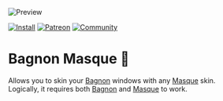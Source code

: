 ![Preview](https://jaliborc.com/media/addons/large/bagnon/masque/marble-and-diablo.webp)

[![Install](https://img.shields.io/badge/install-curseforge-f16436)](https://www.curseforge.com/wow/addons/bagnon-masque)
[![Patreon](https://img.shields.io/badge/news-patreon-ff424d)](https://www.patreon.com/jaliborc)
[![Community](https://img.shields.io/badge/community-discord-5865F2)](https://bit.ly/discord-jaliborc)

# Bagnon Masque :art:
Allows you to skin your [Bagnon](https://github.com/jaliborc/Bagnon) windows with any [Masque](https://github.com/StormFX/Masque) skin.  
Logically, it requires both [Bagnon](https://github.com/jaliborc/Bagnon) and [Masque](https://github.com/StormFX/Masque) to work.
